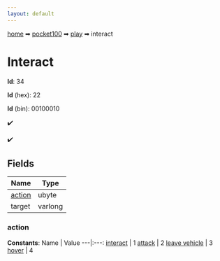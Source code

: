 ```yaml
---
layout: default
---
```


[home](/) ➡ [pocket100](/protocol/pocket100) ➡ [play](/protocol/pocket100/play) ➡ interact

# Interact

**Id**: 34

**Id** (hex): 22

**Id** (bin): 00100010

✔️

✔️

## Fields

Name | Type
---|---
[action](#action) | ubyte
target | varlong

### action

**Constants**:
Name | Value
---|:---:
[interact](action_interact) | 1
[attack](action_attack) | 2
[leave vehicle](action_leave-vehicle) | 3
[hover](action_hover) | 4

